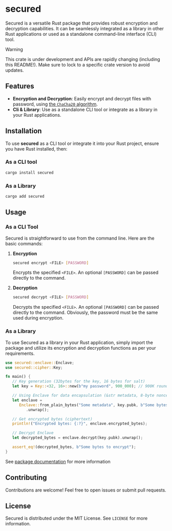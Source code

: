 # secured

Secured is a versatile Rust package that provides robust encryption and decryption capabilities. It can be seamlessly integrated as a library in other Rust applications or used as a standalone command-line interface (CLI) tool.

> [!WARNING]
> This crate is under development and APIs are rapidly changing (including this README!). Make sure to lock to a specific crate version to avoid updates.

## Features

- **Encryption and Decryption**: Easily encrypt and decrypt files with password, using [the `ChaCha20` algorithm](cipher/src/permutation/chacha20.rs).
- **Cli & Library**: Use as a standalone CLI tool or integrate as a library in your Rust applications.

## Installation

To use **secured** as a CLI tool or integrate it into your Rust project, ensure you have Rust installed, then:

### As a CLI tool

```sh
cargo install secured
```

### As a Library

```sh
cargo add secured
```

## Usage

### As a CLI Tool

Secured is straightforward to use from the command line. Here are the basic commands:

1. **Encryption**

   ```sh
   secured encrypt <FILE> [PASSWORD]
   ```

   Encrypts the specified `<FILE>`. An optional `[PASSWORD]` can be passed directly to the command.

2. **Decryption**
   ```sh
   secured decrypt <FILE> [PASSWORD]
   ```
   Decrypts the specified `<FILE>`. An optional `[PASSWORD]` can be passed directly to the command. Obviously, the password must be the same used during encryption.

### As a Library

To use Secured as a library in your Rust application, simply import the package and utilize its encryption and decryption functions as per your requirements.

```rust
use secured::enclave::Enclave;
use secured::cipher::Key;

fn main() {
   // Key generation (32bytes for the key, 16 bytes for salt)
   let key = Key::<32, 16>::new(b"my password", 900_000); // 900K rounds

   // Using Enclave for data encapsulation (&str metadata, 8-byte nonce)
   let enclave =
      Enclave::from_plain_bytes("Some metadata", key.pubk, b"Some bytes to encrypt".to_vec())
         .unwrap();

   // Get encrypted bytes (ciphertext)
   println!("Encrypted bytes: {:?}", enclave.encrypted_bytes);

   // Decrypt Enclave
   let decrypted_bytes = enclave.decrypt(key.pubk).unwrap();

   assert_eq!(decrypted_bytes, b"Some bytes to encrypt");
}
```

See [package documentation](https://docs.rs/secured/0.1.1/) for more information

## Contributing

Contributions are welcome! Feel free to open issues or submit pull requests.

## License

Secured is distributed under the MIT License. See `LICENSE` for more information.
